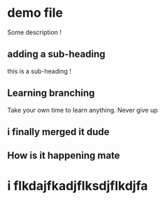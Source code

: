 # demo file

Some description !

## adding a sub-heading

this is a sub-heading !

## Learning branching

Take your own time to learn anything. Never give up

## i finally merged it dude

## How is it happening mate


# i flkdajfkadjflksdjflkdjfa